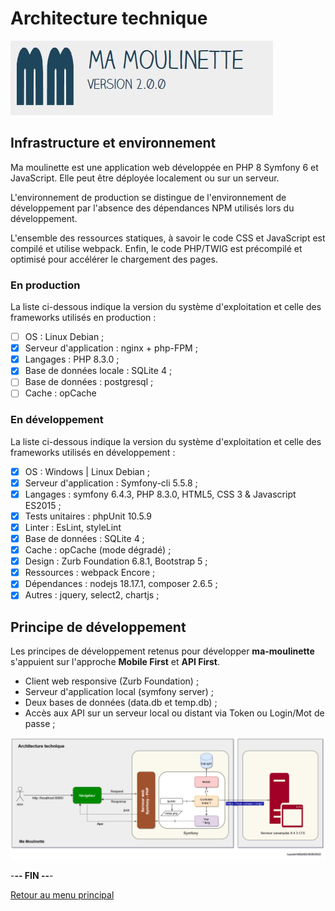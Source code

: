 # Architecture technique

![Ma-Moulinette](/documentation/ressources/home-000.jpg)

## Infrastructure et environnement

Ma moulinette est une application web développée en PHP 8 Symfony 6 et JavaScript. Elle peut être déployée localement ou sur un serveur.

L'environnement de production se distingue de l'environnement de développement par l'absence des dépendances NPM utilisés lors du développement.

L'ensemble des ressources statiques, à savoir le code CSS et JavaScript est compilé et utilise webpack. Enfin, le code PHP/TWIG est précompilé et optimisé pour accélérer le chargement des pages.

### En production

La liste ci-dessous indique la version du système d'exploitation et celle des frameworks utilisés en production :

* [ ] OS : Linux Debian ;
* [x] Serveur d'application : nginx + php-FPM ;
* [x] Langages : PHP 8.3.0 ;
* [x] Base de données locale : SQLite 4 ;
* [ ] Base de données : postgresql ;
* [ ] Cache : opCache

### En développement

La liste ci-dessous indique la version du système d'exploitation et celle des frameworks utilisés en développement :

* [x] OS : Windows | Linux Debian ;
* [x] Serveur d'application : Symfony-cli 5.5.8 ;
* [x] Langages : symfony 6.4.3, PHP 8.3.0, HTML5, CSS 3 & Javascript ES2015 ;
* [x] Tests unitaires : phpUnit 10.5.9
* [x] Linter : EsLint, styleLint
* [x] Base de données : SQLite 4 ;
* [x] Cache : opCache (mode dégradé) ;
* [x] Design :  Zurb Foundation 6.8.1, Bootstrap 5 ;
* [x] Ressources : webpack Encore ;
* [x] Dépendances : nodejs 18.17.1, composer 2.6.5 ;
* [x] Autres : jquery, select2, chartjs ;

## Principe de développement

Les principes de développement retenus pour développer **ma-moulinette** s'appuient sur l'approche **Mobile First** et **API First**.

* Client web responsive (Zurb Foundation) ;
* Serveur d'application local (symfony server) ;
* Deux bases de données (data.db et temp.db) ;
* Accès aux API sur un serveur local ou distant via Token ou Login/Mot de passe ;

![Ma-Moulinette](/documentation/ressources/architecture-technique.jpg)

-**-- FIN --**-

[Retour au menu principal](/README.md)
